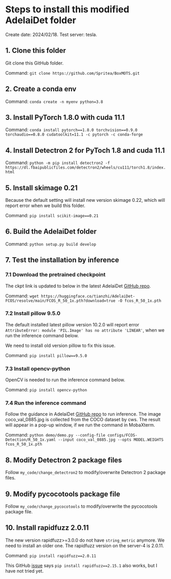# Steps to install this modified AdelaiDet folder
Create date: 2024/02/18. Test server: tesla.

## 1. Clone this folder
Git clone this GitHub folder.

Command: `git clone https://github.com/Spritea/BoxMOTS.git`

## 2. Create a conda env
Command: `conda create -n myenv python=3.8`

## 3. Install PyTorch 1.8.0 with cuda 11.1
Command: `conda install pytorch==1.8.0 torchvision==0.9.0 torchaudio==0.8.0 cudatoolkit=11.1 -c pytorch -c conda-forge`

## 4. Install Detectron 2 for PyToch 1.8 and cuda 11.1
Command: `python -m pip install detectron2 -f https://dl.fbaipublicfiles.com/detectron2/wheels/cu111/torch1.8/index.html`

## 5. Install skimage 0.21
Because the default setting will install new version skimage 0.22, which will report error when we build this folder.

Command: `pip install scikit-image==0.21`

## 6. Build the AdelaiDet folder
Command: `python setup.py build develop`

## 7. Test the installation by inference

### 7.1 Download the pretrained checkpoint
The ckpt link is updated to below in the latest AdelaiDet [GitHub repo](https://github.com/aim-uofa/AdelaiDet?tab=readme-ov-file#inference-with-pre-trained-models).

Command: `wget https://huggingface.co/tianzhi/AdelaiDet-FCOS/resolve/main/FCOS_R_50_1x.pth?download=true -O fcos_R_50_1x.pth`

### 7.2 Install pillow 9.5.0
The default installed latest pillow version 10.2.0 will report error `AttributeError: module 'PIL.Image' has no attribute 'LINEAR'`, when we run the inference command below.

We need to install old version pillow to fix this issue.

Command: `pip install pillow==9.5.0`

### 7.3 Install opencv-python
OpenCV is needed to run the inference command below.

Command: `pip install opencv-python`

### 7.4 Run the inference command
Follow the guidance in AdelaiDet [GitHub repo](https://github.com/aim-uofa/AdelaiDet?tab=readme-ov-file#inference-with-pre-trained-models) to run inference. The image coco_val_0885.jpg is collected from the COCO dataset by cws. The result will appear in a pop-up window, if we run the command in MobaXterm.

Command: `python demo/demo.py --config-file configs/FCOS-Detection/R_50_1x.yaml --input coco_val_0885.jpg --opts MODEL.WEIGHTS fcos_R_50_1x.pth`

## 8. Modify Detectron 2 package files
Follow `my_code/change_detectron2` to modify/overwrite Detectron 2 package files.

## 9. Modify pycocotools package file
Follow `my_code/change_pycocotools` to modify/overwrite the pycocotools package file.

## 10. Install rapidfuzz 2.0.11
The new version rapidfuzz>=3.0.0 do not have `string_metric` anymore. We need to install an older one. The rapidfuzz version on the server-4 is 2.0.11.

Command: `pip install rapidfuzz==2.0.11`

This GitHub [issue](https://github.com/mindee/doctr/issues/1186) says `pip install rapidfuzz==2.15.1` also works, but I have not tried yet.